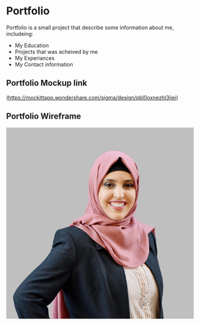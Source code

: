 # Portfolio

Portfolio is a small project that describe some information about me, includeing:

* My Education
* Projects that was acheived by me
* My Experiances
* My Contact information 

## Portfolio Mockup link
(https://mockittapp.wondershare.com/sigma/design/pbl0oxnezhl3jiei) 

## Portfolio Wireframe
![CHEES!](./images/MyPic.jpg)